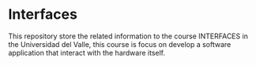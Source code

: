 # Interfaces
This repository store the related information to the course INTERFACES in the Universidad del Valle, this course is focus on develop a software application that interact with the hardware itself.

